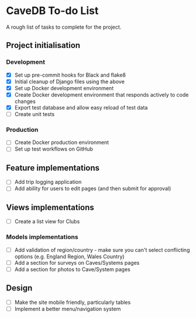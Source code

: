 # CaveDB To-do List
A rough list of tasks to complete for the project.

## Project initialisation
### Development
- [X] Set up pre-commit hooks for Black and flake8
- [X] Initial cleanup of Django files using the above
- [X] Set up Docker development environment
- [X] Create Docker development environment that responds actively to code changes
- [X] Export test database and allow easy reload of test data
- [ ] Create unit tests

### Production
- [ ] Create Docker production environment
- [ ] Set up test workflows on GitHub

## Feature implementations
- [ ] Add trip logging application
- [ ] Add ability for users to edit pages (and then submit for approval)

## Views implementations
- [ ] Create a list view for Clubs

### Models implementations
- [ ] Add validation of region/country - make sure you can't select conflicting options (e.g. England Region, Wales Country)
- [ ] Add a section for surveys on Caves/Systems pages
- [ ] Add a section for photos to Cave/System pages

## Design
- [ ] Make the site mobile friendly, particularly tables
- [ ] Implement a better menu/navigation system
